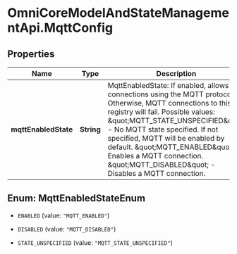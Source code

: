 # OmniCoreModelAndStateManagementApi.MqttConfig

## Properties

Name | Type | Description | Notes
------------ | ------------- | ------------- | -------------
**mqttEnabledState** | **String** | MqttEnabledState: If enabled, allows connections using the MQTT protocol. Otherwise, MQTT connections to this registry will fail.  Possible values:   \&quot;MQTT_STATE_UNSPECIFIED\&quot; - No MQTT state specified. If not specified, MQTT will be enabled by default.   \&quot;MQTT_ENABLED\&quot; - Enables a MQTT connection.   \&quot;MQTT_DISABLED\&quot; - Disables a MQTT connection. | [optional] 



## Enum: MqttEnabledStateEnum


* `ENABLED` (value: `"MQTT_ENABLED"`)

* `DISABLED` (value: `"MQTT_DISABLED"`)

* `STATE_UNSPECIFIED` (value: `"MQTT_STATE_UNSPECIFIED"`)




